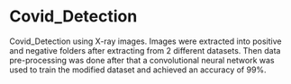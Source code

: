 # Covid_Detection
Covid_Detection using X-ray images. Images were extracted into positive and negative folders after extracting from 2 different datasets. Then data pre-processing was done after that a convolutional neural network was used to train the modified dataset and achieved an accuracy of 99%.
